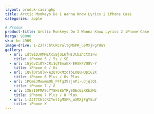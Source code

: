 ```yaml
---
layout: produk-casinghp
title: Arctic Monkeys Do I Wanna Know Lyrics 2 iPhone Case
categories: apple

# Produk
product-title: Arctic Monkeys Do I Wanna Know Lyrics 2 iPhone Case
harga: 90000
sku: hn-4969
image-drive: 1-ZJT7ChtCRCYwltgMSPR_uSMXjFgY8uY
gallery:
  - url: 1dt9iDJRMMEtc5BjQL6fHs3CbZnCtXIFw
    title: iPhone 5 / 5s / SE
  - url: 1GjGvZiOYkCRi1qTBnaEX-EHSkFVU8V-Y
    title: iPhone 6 / 6s
  - url: 1QvlDrSQlw-e2QYOxMzoTbLOQuHQpiG2X
    title: iPhone 6 Plus / 6s Plus
  - url: 1PCmEJMowmmOb_PFfg39zjnPi-uJjqlQ1
    title: iPhone 7 / 8
  - url: 1XEzI0PMA9cYY8HsBbYRySQEc6iRKbZMz
    title: iPhone 7 Plus / 8 Plus
  - url: 1-ZJT7ChtCRCYwltgMSPR_uSMXjFgY8uY
    title: iPhone X
---
```

